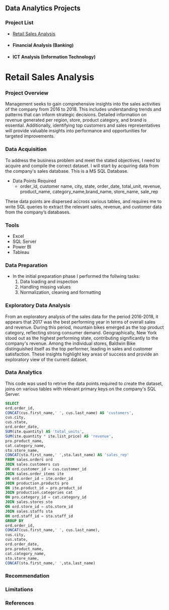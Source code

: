 ## Data Analytics Projects

### Project List
- [Retail Sales Analysis](#retail-sales-analysis)
- #### Financial Analysis (Banking)
- #### ICT Analysis (Information Technology)

# Retail Sales Analysis

### Project Overview
Management seeks to gain comprehensive insights into the sales activities of the company from 2016 to 2018. This includes understanding trends and patterns that can inform strategic decisions. Detailed information on revenue generated per region, store, product category, and brand is essential. Additionally, identifying top customers and sales representatives will provide valuable insights into performance and opportunities for targeted improvements.

### Data Acquisition
To address the business problem and meet the stated objectives, I need to acquire and compile the correct dataset.
I will start by acquiring data from the company's sales database. This is a MS SQL Database.
- Data Points Required
  - order_id, customer name, city, state, order_date, total_unit, revenue, product_name, category_name,brand_name, store_name, sale_rep

These data points are dispersed accross various tables, and requires me to write SQL queries to extract the relevant sales, revenue, and customer data from the company’s databases.


### Tools
- Excel
- SQL Server
- Power BI
- Tableau

### Data Preparation 
- In the initial preparation phase I performed the follwing tasks:
  1. Data loading and inspection
  2. Handling missing values
  3. Normalization, cleaning and formatting

### Exploratory Data Analysis
From an exploratory analysis of the sales data for the period 2016-2018, it appears that 2017 was the best performing year in terms of overall sales and revenue. During this period, mountain bikes emerged as the top product category, reflecting strong consumer demand. Geographically, New York stood out as the highest performing state, contributing significantly to the company's revenue. Among the individual stores, Baldwin Bike distinguished itself as the top performer, leading in sales and customer satisfaction. These insights highlight key areas of success and provide an exploratory view of the current dataset.

### Data Analytics
This code was used to retrive the data points required to create the dataset, joins on various tables with relevant primary keys on the company's SQL Server.

```Sql
SELECT 
ord.order_id,
CONCAT(cus.first_name,' ', cus.last_name) AS 'customers',
cus.city,
cus.state,
ord.order_date,
SUM(ite.quantity) AS 'total_units',
SUM(ite.quantity * ite.list_price) AS 'revenue',
pro.product_name,
cat.category_name,
sto.store_name,
CONCAT(sta.first_name,' ',sta.last_name) AS 'sales_rep'
FROM sales.orders ord
JOIN sales.customers cus
ON ord.customer_id = cus.customer_id
JOIN sales.order_items ite
ON ord.order_id = ite.order_id
JOIN production.products pro
ON ite.product_id = pro.product_id
JOIN production.categories cat
ON pro.category_id = cat.category_id
JOIN sales.stores sto
ON ord.store_id = sto.store_id
JOIN sales.staffs sta
ON ord.staff_id = sta.staff_id
GROUP BY
ord.order_id,
CONCAT(cus.first_name,' ', cus.last_name),
cus.city,
cus.state,
ord.order_date,
pro.product_name,
cat.category_name,
sto.store_name,
CONCAT(sta.first_name,' ',sta.last_name)
```

### Recommendation 

### Limitations 

### References 
